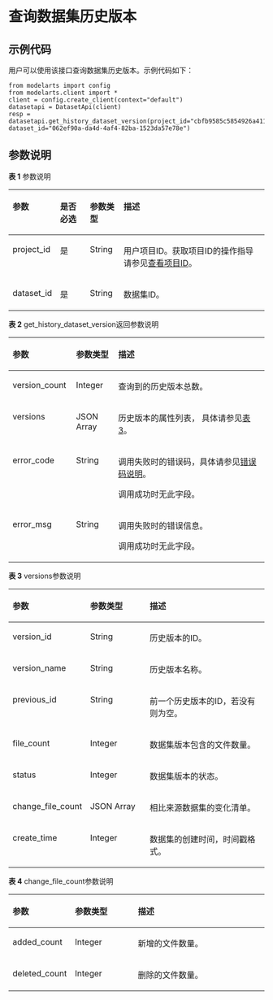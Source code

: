# 查询数据集历史版本<a name="modelarts_04_0012"></a>

## 示例代码<a name="section35881040102516"></a>

用户可以使用该接口查询数据集历史版本。示例代码如下：

```
from modelarts import config
from modelarts.client import *
client = config.create_client(context="default")
datasetapi = DatasetApi(client)
resp = datasetapi.get_history_dataset_version(project_id="cbfb9585c5854926a411a3f5a984fc09", dataset_id="062ef90a-da4d-4af4-82ba-1523da57e78e")
```

## 参数说明<a name="section0599140112517"></a>

**表 1**  参数说明

<a name="table1427122192918"></a>
<table><thead align="left"><tr id="row10299223299"><th class="cellrowborder" valign="top" width="15.78%" id="mcps1.2.5.1.1"><p id="p19121533162912"><a name="p19121533162912"></a><a name="p19121533162912"></a>参数</p>
</th>
<th class="cellrowborder" valign="top" width="11.940000000000001%" id="mcps1.2.5.1.2"><p id="p1812363372920"><a name="p1812363372920"></a><a name="p1812363372920"></a>是否必选</p>
</th>
<th class="cellrowborder" valign="top" width="13.18%" id="mcps1.2.5.1.3"><p id="p21241133112918"><a name="p21241133112918"></a><a name="p21241133112918"></a>参数类型</p>
</th>
<th class="cellrowborder" valign="top" width="59.099999999999994%" id="mcps1.2.5.1.4"><p id="p1812615330294"><a name="p1812615330294"></a><a name="p1812615330294"></a>描述</p>
</th>
</tr>
</thead>
<tbody><tr id="row1229142210294"><td class="cellrowborder" valign="top" width="15.78%" headers="mcps1.2.5.1.1 "><p id="p121291133132913"><a name="p121291133132913"></a><a name="p121291133132913"></a>project_id</p>
</td>
<td class="cellrowborder" valign="top" width="11.940000000000001%" headers="mcps1.2.5.1.2 "><p id="p0130163312298"><a name="p0130163312298"></a><a name="p0130163312298"></a>是</p>
</td>
<td class="cellrowborder" valign="top" width="13.18%" headers="mcps1.2.5.1.3 "><p id="p1913233372918"><a name="p1913233372918"></a><a name="p1913233372918"></a>String</p>
</td>
<td class="cellrowborder" valign="top" width="59.099999999999994%" headers="mcps1.2.5.1.4 "><p id="p4972959911831"><a name="p4972959911831"></a><a name="p4972959911831"></a>用户项目ID。获取项目ID的操作指导请参见<a href="查看项目ID.md">查看项目ID</a>。</p>
</td>
</tr>
<tr id="row1267615214142"><td class="cellrowborder" valign="top" width="15.78%" headers="mcps1.2.5.1.1 "><p id="p1586492010114"><a name="p1586492010114"></a><a name="p1586492010114"></a>dataset_id</p>
</td>
<td class="cellrowborder" valign="top" width="11.940000000000001%" headers="mcps1.2.5.1.2 "><p id="p10864142019111"><a name="p10864142019111"></a><a name="p10864142019111"></a>是</p>
</td>
<td class="cellrowborder" valign="top" width="13.18%" headers="mcps1.2.5.1.3 "><p id="p786415201112"><a name="p786415201112"></a><a name="p786415201112"></a>String</p>
</td>
<td class="cellrowborder" valign="top" width="59.099999999999994%" headers="mcps1.2.5.1.4 "><p id="p16864820319"><a name="p16864820319"></a><a name="p16864820319"></a>数据集ID。</p>
</td>
</tr>
</tbody>
</table>

**表 2**  get\_history\_dataset\_version返回参数说明

<a name="table7279137152519"></a>
<table><thead align="left"><tr id="row112791476253"><th class="cellrowborder" valign="top" width="24.8%" id="mcps1.2.4.1.1"><p id="p1727910762510"><a name="p1727910762510"></a><a name="p1727910762510"></a>参数</p>
</th>
<th class="cellrowborder" valign="top" width="16.48%" id="mcps1.2.4.1.2"><p id="p1527912715252"><a name="p1527912715252"></a><a name="p1527912715252"></a>参数类型</p>
</th>
<th class="cellrowborder" valign="top" width="58.720000000000006%" id="mcps1.2.4.1.3"><p id="p19279978259"><a name="p19279978259"></a><a name="p19279978259"></a>描述</p>
</th>
</tr>
</thead>
<tbody><tr id="row155971043114511"><td class="cellrowborder" valign="top" width="24.8%" headers="mcps1.2.4.1.1 "><p id="p1859774334511"><a name="p1859774334511"></a><a name="p1859774334511"></a>version_count</p>
</td>
<td class="cellrowborder" valign="top" width="16.48%" headers="mcps1.2.4.1.2 "><p id="p4597174344516"><a name="p4597174344516"></a><a name="p4597174344516"></a>Integer</p>
</td>
<td class="cellrowborder" valign="top" width="58.720000000000006%" headers="mcps1.2.4.1.3 "><p id="p3597164314453"><a name="p3597164314453"></a><a name="p3597164314453"></a>查询到的历史版本总数。</p>
</td>
</tr>
<tr id="row10925741184519"><td class="cellrowborder" valign="top" width="24.8%" headers="mcps1.2.4.1.1 "><p id="p1792574116454"><a name="p1792574116454"></a><a name="p1792574116454"></a>versions</p>
</td>
<td class="cellrowborder" valign="top" width="16.48%" headers="mcps1.2.4.1.2 "><p id="p12925641184518"><a name="p12925641184518"></a><a name="p12925641184518"></a>JSON Array</p>
</td>
<td class="cellrowborder" valign="top" width="58.720000000000006%" headers="mcps1.2.4.1.3 "><p id="p1792564144510"><a name="p1792564144510"></a><a name="p1792564144510"></a>历史版本的属性列表， 具体请参见<a href="#table826961514513">表3</a>。</p>
</td>
</tr>
<tr id="row13126283331"><td class="cellrowborder" valign="top" width="24.8%" headers="mcps1.2.4.1.1 "><p id="p17984815331"><a name="p17984815331"></a><a name="p17984815331"></a>error_code</p>
</td>
<td class="cellrowborder" valign="top" width="16.48%" headers="mcps1.2.4.1.2 "><p id="p147981789331"><a name="p147981789331"></a><a name="p147981789331"></a>String</p>
</td>
<td class="cellrowborder" valign="top" width="58.720000000000006%" headers="mcps1.2.4.1.3 "><p id="p2702514017407"><a name="p2702514017407"></a><a name="p2702514017407"></a>调用失败时的错误码，具体请参见<a href="公共参数.md#section29446341644">错误码说明</a>。</p>
<p id="p4155274517407"><a name="p4155274517407"></a><a name="p4155274517407"></a>调用成功时无此字段。</p>
</td>
</tr>
<tr id="row1411019613338"><td class="cellrowborder" valign="top" width="24.8%" headers="mcps1.2.4.1.1 "><p id="p6798480333"><a name="p6798480333"></a><a name="p6798480333"></a>error_msg</p>
</td>
<td class="cellrowborder" valign="top" width="16.48%" headers="mcps1.2.4.1.2 "><p id="p1179848173311"><a name="p1179848173311"></a><a name="p1179848173311"></a>String</p>
</td>
<td class="cellrowborder" valign="top" width="58.720000000000006%" headers="mcps1.2.4.1.3 "><p id="p797221851118"><a name="p797221851118"></a><a name="p797221851118"></a>调用失败时的错误信息。</p>
<p id="p187989873320"><a name="p187989873320"></a><a name="p187989873320"></a>调用成功时无此字段。</p>
</td>
</tr>
</tbody>
</table>

**表 3**  versions参数说明

<a name="table826961514513"></a>
<table><thead align="left"><tr id="row526961514455"><th class="cellrowborder" valign="top" width="24.560000000000002%" id="mcps1.2.4.1.1"><p id="p4269181518452"><a name="p4269181518452"></a><a name="p4269181518452"></a>参数</p>
</th>
<th class="cellrowborder" valign="top" width="24.45%" id="mcps1.2.4.1.2"><p id="p18269111504518"><a name="p18269111504518"></a><a name="p18269111504518"></a>参数类型</p>
</th>
<th class="cellrowborder" valign="top" width="50.99%" id="mcps1.2.4.1.3"><p id="p14269815174511"><a name="p14269815174511"></a><a name="p14269815174511"></a>描述</p>
</th>
</tr>
</thead>
<tbody><tr id="row1728514150454"><td class="cellrowborder" valign="top" width="24.560000000000002%" headers="mcps1.2.4.1.1 "><p id="p956472164810"><a name="p956472164810"></a><a name="p956472164810"></a>version_id</p>
</td>
<td class="cellrowborder" valign="top" width="24.45%" headers="mcps1.2.4.1.2 "><p id="p077013813010"><a name="p077013813010"></a><a name="p077013813010"></a>String</p>
</td>
<td class="cellrowborder" valign="top" width="50.99%" headers="mcps1.2.4.1.3 "><p id="p7314104934814"><a name="p7314104934814"></a><a name="p7314104934814"></a>历史版本的ID。</p>
</td>
</tr>
<tr id="row9285101534512"><td class="cellrowborder" valign="top" width="24.560000000000002%" headers="mcps1.2.4.1.1 "><p id="p1656452119488"><a name="p1656452119488"></a><a name="p1656452119488"></a>version_name</p>
</td>
<td class="cellrowborder" valign="top" width="24.45%" headers="mcps1.2.4.1.2 "><p id="p107861981208"><a name="p107861981208"></a><a name="p107861981208"></a>String</p>
</td>
<td class="cellrowborder" valign="top" width="50.99%" headers="mcps1.2.4.1.3 "><p id="p4314114917482"><a name="p4314114917482"></a><a name="p4314114917482"></a>历史版本名称。</p>
</td>
</tr>
<tr id="row1828514154453"><td class="cellrowborder" valign="top" width="24.560000000000002%" headers="mcps1.2.4.1.1 "><p id="p25641121124813"><a name="p25641121124813"></a><a name="p25641121124813"></a>previous_id</p>
</td>
<td class="cellrowborder" valign="top" width="24.45%" headers="mcps1.2.4.1.2 "><p id="p37861581607"><a name="p37861581607"></a><a name="p37861581607"></a>String</p>
</td>
<td class="cellrowborder" valign="top" width="50.99%" headers="mcps1.2.4.1.3 "><p id="p1431454914486"><a name="p1431454914486"></a><a name="p1431454914486"></a>前一个历史版本的ID，若没有则为空。</p>
</td>
</tr>
<tr id="row2285515154512"><td class="cellrowborder" valign="top" width="24.560000000000002%" headers="mcps1.2.4.1.1 "><p id="p95641921134815"><a name="p95641921134815"></a><a name="p95641921134815"></a>file_count</p>
</td>
<td class="cellrowborder" valign="top" width="24.45%" headers="mcps1.2.4.1.2 "><p id="p1239620122000"><a name="p1239620122000"></a><a name="p1239620122000"></a>Integer</p>
</td>
<td class="cellrowborder" valign="top" width="50.99%" headers="mcps1.2.4.1.3 "><p id="p731434974815"><a name="p731434974815"></a><a name="p731434974815"></a>数据集版本包含的文件数量。</p>
</td>
</tr>
<tr id="row830071516459"><td class="cellrowborder" valign="top" width="24.560000000000002%" headers="mcps1.2.4.1.1 "><p id="p35641221134816"><a name="p35641221134816"></a><a name="p35641221134816"></a>status</p>
</td>
<td class="cellrowborder" valign="top" width="24.45%" headers="mcps1.2.4.1.2 "><p id="p1041117121506"><a name="p1041117121506"></a><a name="p1041117121506"></a>Integer</p>
</td>
<td class="cellrowborder" valign="top" width="50.99%" headers="mcps1.2.4.1.3 "><p id="p03141349194817"><a name="p03141349194817"></a><a name="p03141349194817"></a>数据集版本的状态。</p>
</td>
</tr>
<tr id="row53001615104512"><td class="cellrowborder" valign="top" width="24.560000000000002%" headers="mcps1.2.4.1.1 "><p id="p5564192144814"><a name="p5564192144814"></a><a name="p5564192144814"></a>change_file_count</p>
</td>
<td class="cellrowborder" valign="top" width="24.45%" headers="mcps1.2.4.1.2 "><p id="p89185138494"><a name="p89185138494"></a><a name="p89185138494"></a>JSON Array</p>
</td>
<td class="cellrowborder" valign="top" width="50.99%" headers="mcps1.2.4.1.3 "><p id="p10314134924811"><a name="p10314134924811"></a><a name="p10314134924811"></a>相比来源数据集的变化清单。</p>
</td>
</tr>
<tr id="row143007151456"><td class="cellrowborder" valign="top" width="24.560000000000002%" headers="mcps1.2.4.1.1 "><p id="p9887145317492"><a name="p9887145317492"></a><a name="p9887145317492"></a>create_time</p>
</td>
<td class="cellrowborder" valign="top" width="24.45%" headers="mcps1.2.4.1.2 "><p id="p98871353174911"><a name="p98871353174911"></a><a name="p98871353174911"></a>Integer</p>
</td>
<td class="cellrowborder" valign="top" width="50.99%" headers="mcps1.2.4.1.3 "><p id="p6300215114520"><a name="p6300215114520"></a><a name="p6300215114520"></a>数据集的创建时间，时间戳格式。</p>
</td>
</tr>
</tbody>
</table>

**表 4**  change\_file\_count参数说明

<a name="table19148638525"></a>
<table><thead align="left"><tr id="row191631039528"><th class="cellrowborder" valign="top" width="24%" id="mcps1.2.4.1.1"><p id="p816314318525"><a name="p816314318525"></a><a name="p816314318525"></a>参数</p>
</th>
<th class="cellrowborder" valign="top" width="24.68%" id="mcps1.2.4.1.2"><p id="p1616318385218"><a name="p1616318385218"></a><a name="p1616318385218"></a>参数类型</p>
</th>
<th class="cellrowborder" valign="top" width="51.32%" id="mcps1.2.4.1.3"><p id="p131633345220"><a name="p131633345220"></a><a name="p131633345220"></a>描述</p>
</th>
</tr>
</thead>
<tbody><tr id="row1217810315216"><td class="cellrowborder" valign="top" width="24%" headers="mcps1.2.4.1.1 "><p id="p11689131535219"><a name="p11689131535219"></a><a name="p11689131535219"></a>added_count</p>
</td>
<td class="cellrowborder" valign="top" width="24.68%" headers="mcps1.2.4.1.2 "><p id="p167777381609"><a name="p167777381609"></a><a name="p167777381609"></a>Integer</p>
</td>
<td class="cellrowborder" valign="top" width="51.32%" headers="mcps1.2.4.1.3 "><p id="p1340834835216"><a name="p1340834835216"></a><a name="p1340834835216"></a>新增的文件数量。</p>
</td>
</tr>
<tr id="row217815395214"><td class="cellrowborder" valign="top" width="24%" headers="mcps1.2.4.1.1 "><p id="p551715237526"><a name="p551715237526"></a><a name="p551715237526"></a>deleted_count</p>
</td>
<td class="cellrowborder" valign="top" width="24.68%" headers="mcps1.2.4.1.2 "><p id="p1780823815011"><a name="p1780823815011"></a><a name="p1780823815011"></a>Integer</p>
</td>
<td class="cellrowborder" valign="top" width="51.32%" headers="mcps1.2.4.1.3 "><p id="p10408348175212"><a name="p10408348175212"></a><a name="p10408348175212"></a>删除的文件数量。</p>
</td>
</tr>
</tbody>
</table>

